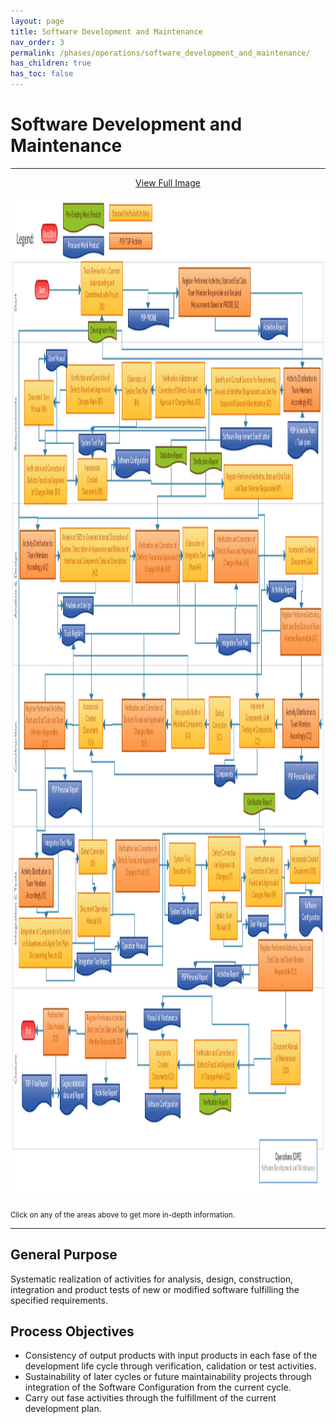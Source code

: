 ```yaml
---
layout: page
title: Software Development and Maintenance
nav_order: 3
permalink: /phases/operations/software_development_and_maintenance/
has_children: true
has_toc: false
---
```


# Software Development and Maintenance

<hr>

<p style="text-align:center;"><a href="/images/software_development_and_maintenance.png" target="_blank">View Full Image</a></p>

<div>
   <a href="/images/software_development_and_maintenance.png" target="_blank"><img src="/images/software_development_and_maintenance.png" width="1500" height="1598" usemap="#spa" alt="" /></a>
   <map name="spa">
     
   </map>
</div>

<script src="http://ajax.googleapis.com/ajax/libs/jquery/1.10.2/jquery.min.js"></script>
<script src="/assets/js/jquery.rwdImageMaps.min.js"></script>
<script>$(document).ready(function(e) {	$('img[usemap]').rwdImageMaps();});</script>

<sub>Click on any of the areas above to get more in-depth information.</sub>

<hr>

## General Purpose
Systematic realization of activities for analysis, design, construction, integration and product tests of new or modified software fulfilling the specified requirements.

## Process Objectives
* Consistency of output products with input products in each fase of the development life cycle through verification, calidation or test activities.
* Sustainability of later cycles or future maintainability projects through integration of the Software Configuration from the current cycle.
* Carry out fase activities through the fulfillment of the current development plan.